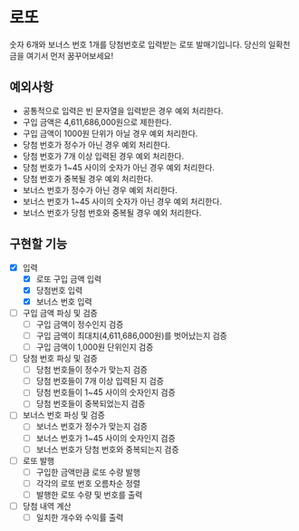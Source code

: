 # 로또

숫자 6개와 보너스 번호 1개를 당첨번호로 입력받는 로또 발매기입니다.
당신의 일확천금을 여기서 먼저 꿈꾸어보세요!

## 예외사항

* 공통적으로 입력은 빈 문자열을 입력받은 경우 예외 처리한다.
* 구입 금액은 4,611,686,000원으로 제한한다.
* 구입 금액이 1000원 단위가 아닐 경우 예외 처리한다.
* 당첨 번호가 정수가 아닌 경우 예외 처리한다.
* 당첨 번호가 7개 이상 입력된 경우 예외 처리한다.
* 당첨 번호가 1~45 사이의 숫자가 아닌 경우 예외 처리한다.
* 당첨 번호가 중복될 경우 예외 처리한다.
* 보너스 번호가 정수가 아닌 경우 예외 처리한다.
* 보너스 번호가 1~45 사이의 숫자가 아닌 경우 예외 처리한다.
* 보너스 번호가 당첨 번호와 중복될 경우 예외 처리한다.

## 구현할 기능
- [X] 입력
    - [X] 로또 구입 금액 입력
    - [X] 당첨번호 입력
    - [X] 보너스 번호 입력
- [ ] 구입 금액 파싱 및 검증
    - [ ] 구입 금액이 정수인지 검증
    - [ ] 구입 금액이 최대치(4,611,686,000원)를 벗어났는지 검증
    - [ ] 구입 금액이 1,000원 단위인지 검증
- [ ] 당첨 번호 파싱 및 검증
    - [ ] 당첨 번호들이 정수가 맞는지 검증
    - [ ] 당첨 번호들이 7개 이상 입력된 지 검증
    - [ ] 당첨 번호들이 1~45 사이의 숫자인지 검증
    - [ ] 당첨 번호들이 중복되었는지 검증
- [ ] 보너스 번호 파싱 및 검증
    - [ ] 보너스 번호가 정수가 맞는지 검증
    - [ ] 보너스 번호가 1~45 사이의 숫자인지 검증
    - [ ] 보너스 번호가 당첨 번호와 중복되는지 검증
- [ ] 로또 발행
    - [ ] 구입한 금액만큼 로또 수량 발행
    - [ ] 각각의 로또 번호 오름차순 정렬
    - [ ] 발행한 로또 수량 및 번호를 출력
- [ ] 당첨 내역 계산
    - [ ] 일치한 개수와 수익률 출력